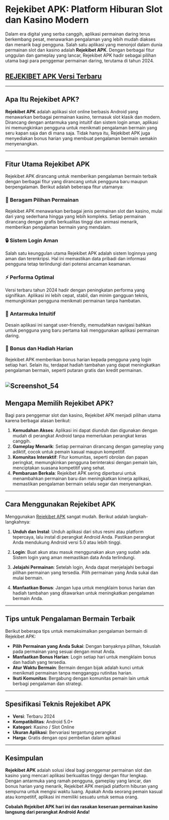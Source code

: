# Rejekibet APK: Platform Hiburan Slot dan Kasino Modern

Dalam era digital yang serba canggih, aplikasi permainan daring terus berkembang pesat, menawarkan pengalaman yang lebih mudah diakses dan menarik bagi pengguna. Salah satu aplikasi yang menonjol dalam dunia permainan slot dan kasino adalah **Rejekibet APK**. Dengan berbagai fitur unggulan dan gameplay yang lancar, Rejekibet APK hadir sebagai pilihan utama bagi para penggemar permainan daring, terutama di tahun 2024.

## [REJEKIBET APK Versi Terbaru](https://apktodo.net/rejekibet/)

---

## Apa Itu Rejekibet APK?

**Rejekibet APK** adalah aplikasi slot online berbasis Android yang menawarkan berbagai permainan kasino, termasuk slot klasik dan modern. Dirancang dengan antarmuka yang intuitif dan sistem login aman, aplikasi ini memungkinkan pengguna untuk menikmati pengalaman bermain yang seru kapan saja dan di mana saja. Tidak hanya itu, Rejekibet APK juga menyediakan bonus harian yang membuat pengalaman bermain semakin menyenangkan.

---

## Fitur Utama Rejekibet APK

Rejekibet APK dirancang untuk memberikan pengalaman bermain terbaik dengan berbagai fitur yang dirancang untuk pengguna baru maupun berpengalaman. Berikut adalah beberapa fitur utamanya:

### 🎲 **Beragam Pilihan Permainan**
Rejekibet APK menawarkan berbagai jenis permainan slot dan kasino, mulai dari yang sederhana hingga yang lebih kompleks. Setiap permainan dirancang dengan grafis berkualitas tinggi dan animasi menarik, memberikan pengalaman bermain yang mendalam.

### 🔒 **Sistem Login Aman**
Salah satu keunggulan utama Rejekibet APK adalah sistem loginnya yang aman dan terenkripsi. Hal ini memastikan data pribadi dan informasi pengguna tetap terlindungi dari potensi ancaman keamanan.

### ⚡ **Performa Optimal**
Versi terbaru tahun 2024 hadir dengan peningkatan performa yang signifikan. Aplikasi ini lebih cepat, stabil, dan minim gangguan teknis, memungkinkan pengguna menikmati permainan tanpa hambatan.

### 🎨 **Antarmuka Intuitif**
Desain aplikasi ini sangat user-friendly, memudahkan navigasi bahkan untuk pengguna yang baru pertama kali menggunakan aplikasi permainan daring.

### 🎁 **Bonus dan Hadiah Harian**
Rejekibet APK memberikan bonus harian kepada pengguna yang login setiap hari. Selain itu, terdapat hadiah tambahan yang dapat meningkatkan pengalaman bermain, seperti putaran gratis dan kredit permainan.

![Screenshot_54](https://github.com/user-attachments/assets/b12f4de9-30ff-4aa1-a498-37bc407fb11d)
---

## Mengapa Memilih Rejekibet APK?

Bagi para penggemar slot dan kasino, Rejekibet APK menjadi pilihan utama karena berbagai alasan berikut:

1. **Kemudahan Akses**: Aplikasi ini dapat diunduh dan digunakan dengan mudah di perangkat Android tanpa memerlukan perangkat keras canggih.
2. **Gameplay Menarik**: Setiap permainan dirancang dengan gameplay yang adiktif, cocok untuk pemain kasual maupun kompetitif.
3. **Komunitas Interaktif**: Fitur komunitas, seperti obrolan dan papan peringkat, memungkinkan pengguna berinteraksi dengan pemain lain, menciptakan suasana kompetitif yang sehat.
4. **Pembaruan Berkala**: Rejekibet APK sering diperbarui untuk menambahkan permainan baru dan meningkatkan kinerja aplikasi, memastikan pengalaman bermain selalu segar dan menyenangkan.

---

## Cara Menggunakan Rejekibet APK

Menggunakan [Rejekibet APK](https://github.com/REJEKIBET-APK-One) sangat mudah. Berikut adalah langkah-langkahnya:

1. **Unduh dan Instal**: 
   Unduh aplikasi dari situs resmi atau platform tepercaya, lalu instal di perangkat Android Anda. Pastikan perangkat Anda mendukung Android versi 5.0 atau lebih tinggi.
   
2. **Login**:
   Buat akun atau masuk menggunakan akun yang sudah ada. Sistem login yang aman memastikan data Anda terlindungi.
   
3. **Jelajahi Permainan**:
   Setelah login, Anda dapat menjelajahi berbagai pilihan permainan yang tersedia. Pilih permainan yang Anda sukai dan mulai bermain.
   
4. **Manfaatkan Bonus**:
   Jangan lupa untuk mengklaim bonus harian dan hadiah tambahan yang ditawarkan untuk meningkatkan pengalaman bermain Anda.

---

## Tips untuk Pengalaman Bermain Terbaik

Berikut beberapa tips untuk memaksimalkan pengalaman bermain di Rejekibet APK:

- **Pilih Permainan yang Anda Sukai**: Dengan banyaknya pilihan, fokuslah pada permainan yang sesuai dengan minat Anda.
- **Manfaatkan Bonus Harian**: Login setiap hari untuk mengklaim bonus dan hadiah yang tersedia.
- **Atur Waktu Bermain**: Bermain dengan bijak adalah kunci untuk menikmati permainan tanpa mengganggu rutinitas harian.
- **Ikuti Komunitas**: Bergabung dengan komunitas pemain lain untuk berbagi pengalaman dan strategi.

---

## Spesifikasi Teknis Rejekibet APK

- **Versi**: Terbaru 2024
- **Kompatibilitas**: Android 5.0+
- **Kategori**: Kasino / Slot Online
- **Ukuran Aplikasi**: Bervariasi tergantung perangkat
- **Harga**: Gratis dengan opsi pembelian dalam aplikasi

---

## Kesimpulan

**Rejekibet APK** adalah solusi ideal bagi penggemar permainan slot dan kasino yang mencari aplikasi berkualitas tinggi dengan fitur lengkap. Dengan antarmuka yang ramah pengguna, gameplay yang lancar, dan bonus harian yang menarik, Rejekibet APK menjadi platform hiburan yang sempurna untuk mengisi waktu luang. Apakah Anda seorang pemain kasual atau kompetitif, aplikasi ini memiliki sesuatu untuk semua orang.

**Cobalah Rejekibet APK hari ini dan rasakan keseruan permainan kasino langsung dari perangkat Android Anda!**

